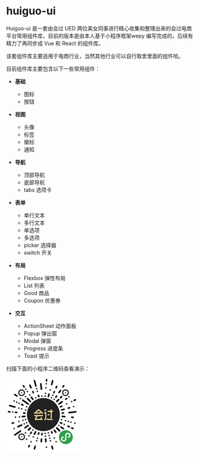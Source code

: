 # huiguo-ui

Huiguo-ui 是一套由会过 UED 两位美女同事进行精心收集和整理出来的会过电商平台常用组件库，目前的版本是由本人基于小程序框架wepy 编写完成的，后续有精力了再同步成 Vue 和 React 的组件库。

该套组件库主要适用于电商行业，当然其他行业可以自行取舍里面的组件哈。

目前组件库主要包含以下一些常用组件：

- **基础**
  - 图标
  - 按钮

- **视图**
  - 头像
  - 标签
  - 徽标
  - 通知
- **导航**
  - 顶部导航
  - 底部导航
  - tabs 选项卡
- **表单**
  - 单行文本
  - 多行文本
  - 单选项
  - 多选项
  - picker 选择器
  - switch 开关
- **布局**
  - Flexbox 弹性布局
  - List 列表
  - Good 商品
  - Coupon 优惠券
- **交互**
  - ActionSheet 动作面板
  - Popup 弹出窗
  - Modal 弹窗
  - Progress 进度条
  - Toast 提示

扫描下面的小程序二维码查看演示：

![Demo](/qrcode.jpg)